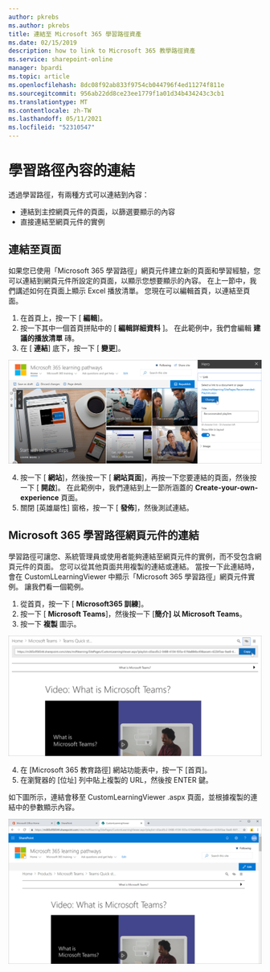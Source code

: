 ```yaml
---
author: pkrebs
ms.author: pkrebs
title: 連結至 Microsoft 365 學習路徑資產
ms.date: 02/15/2019
description: how to link to Microsoft 365 教學路徑資產
ms.service: sharepoint-online
manager: bpardi
ms.topic: article
ms.openlocfilehash: 8dc08f92ab833f9754cb044796f4ed11274f811e
ms.sourcegitcommit: 956ab22dd8ce23ee1779f1a01d34b434243c3cb1
ms.translationtype: MT
ms.contentlocale: zh-TW
ms.lasthandoff: 05/11/2021
ms.locfileid: "52310547"
---
```

# <a name="link-to-learning-pathways-content"></a>學習路徑內容的連結

透過學習路徑，有兩種方式可以連結到內容：

- 連結到主控網頁元件的頁面，以篩選要顯示的內容 
- 直接連結至網頁元件的實例

## <a name="link-to-a-page"></a>連結至頁面

如果您已使用「Microsoft 365 學習路徑」網頁元件建立新的頁面和學習經驗，您可以連結到網頁元件所設定的頁面，以顯示您想要顯示的內容。 在上一節中，我們講述如何在頁面上顯示 Excel 播放清單。 您現在可以編輯首頁，以連結至頁面。 

1. 在首頁上，按一下 [ **編輯**]。
2. 按一下其中一個首頁拼貼中的 [ **編輯詳細資料** ]。 在此範例中，我們會編輯 **建議的播放清單** 磚。
3. 在 [ **連結**] 底下，按一下 [ **變更**]。

![透過 [變更] 按鈕 highligted 的路徑主畫面。](media/cg-linktopage.png)

4. 按一下 [ **網站**]，然後按一下 [ **網站頁面**]，再按一下您要連結的頁面，然後按一下 [ **開啟**]。 在此範例中，我們連結到上一節所涵蓋的 **Create-your-own-experience** 頁面。
5. 關閉 [英雄屬性] 窗格，按一下 [ **發佈**]，然後測試連結。 

## <a name="link-to-the-microsoft-365-learning-pathways-web-part"></a>Microsoft 365 學習路徑網頁元件的連結
學習路徑可讓您、系統管理員或使用者能夠連結至網頁元件的實例，而不受包含網頁元件的頁面。 您可以從其他頁面共用複製的連結或連結。 當按一下此連結時，會在 CustomLLearningViewer 中顯示「Microsoft 365 學習路徑」網頁元件實例。 讓我們看一個範例。 

1. 從首頁，按一下 [ **Microsoft365 訓練**]。
2. 按一下 [ **Microsoft Teams**]，然後按一下 [**簡介] 以 Microsoft Teams**。
3. 按一下 **複製** 圖示。

![顯示 URL 的範例畫面，其旁邊的 [複製] 按鈕會反白顯示。](media/cg-linktowebpart.png)

4. 在 [Microsoft 365 教育路徑] 網站功能表中，按一下 [首頁]。
5. 在瀏覽器的 [位址] 列中貼上複製的 URL，然後按 ENTER 鍵。 

如下圖所示，連結會移至 CustomLearningViewer .aspx 頁面，並根據複製的連結中的參數顯示內容。 

![顯示的範例頁面。](media/cg-linktowebpartviewer.png)

